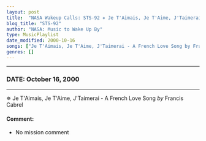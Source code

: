 ```yaml
---
layout: post
title:  "NASA Wakeup Calls: STS-92 ✵ Je T'Aimais, Je T'Aime, J'Taimerai - A French Love Song by Francis Cabrel ✫ October 16, 2000"
blog_title: "STS-92"
author: "NASA: Music to Wake Up By"
type: MusicPlaylist
date_modified: 2000-10-16
songs: ["Je T'Aimais, Je T'Aime, J'Taimerai - A French Love Song by Francis Cabrel"]
genres: []
---
```


----
### DATE: October 16, 2000
----
✵ Je T'Aimais, Je T'Aime, J'Taimerai - A French Love Song *by* Francis Cabrel  

#### Comment:
* No mission comment



<br/>
<center>
	<a target="_blank"
	   href="https://twitter.com/intent/tweet?hashtags=Space,NASA,Playlist,NASAWakeupCalls,SpaceProgram&text=🚀 {{ page.author}}, {{ page.title }}. {{ site.url }}{{ page.url }}&via=nasawakeupcalls"><i class="fab fa-twitter" title="Tweet this page" alt="Tweet this page" style="font-size: 1.3em;"></i></a>
	&nbsp; 	<i class="fas fa-user-astronaut" style="font-size: 1.5em;"></i> &nbsp;
    <a id="custom_amazon_link"
       type="amzn" search="#"
       category="popular music">
    <i class="fab fa-amazon" style="font-size: 1.3em;"></i></a>
</center>

<!-- Randomly resolve an individual entry from a song array -->
<script src="/assets/javascript/seedrandom.min.js"></script>
<script>
  var wake_me_up = ["Je T'Aimais, Je T'Aime, J'Taimerai - A French Love Song by Francis Cabrel"];
  var prng = new Math.seedrandom();
  function randomSong() {
    song = wake_me_up[Math.floor(Math.random() * wake_me_up.length)];
    var amazon_link = document.getElementById("custom_amazon_link");
    amazon_link.setAttribute("search", song);
  }
  window.onload = randomSong();
</script>
